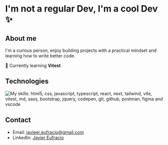 # I'm not a regular Dev, I'm a cool Dev ✨

## About me

I'm a curious person, enjoy building projects with a practical mindset and learning how to write better code.

🌱 Currently learning **Vitest**

## Technologies

![My skills: html5, css, javascript, typescript, react, next, tailwind, vite, vitest, md, sass, bootstrap, jquery, codepen, git, github, postman, figma and vscode](https://skillicons.dev/icons?i=html,css,javascript,typescript,react,next,tailwind,vite,vitest,md,sass,bootstrap,jquery,codepen,git,github,postman,figma,vscode&perline=12)

## Contact

- Email: [javieer.eufracio@gmail.com](mailto:javieer.eufracio@gmail.com)
- LinkedIn: [Javier Eufracio](https://www.linkedin.com/in/javier-eufracio/)
